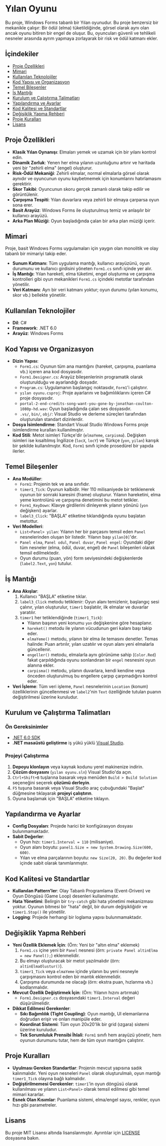 # Yılan Oyunu

Bu proje, Windows Forms tabanlı bir Yılan oyunudur. Bu proje benzersiz bir mekanikle çalışır: Bir ödül (elma) tüketildiğinde, görsel olarak aynı olan ancak oyunu bitiren bir engel de oluşur. Bu, oyuncuları güvenli ve tehlikeli nesneler arasında ayrım yapmaya zorlayarak bir risk ve ödül katmanı ekler.

## İçindekiler

- [Proje Özellikleri](#proje-özellikleri)
- [Mimari](#mimari)
- [Kullanılan Teknolojiler](#kullanılan-teknolojiler)
- [Kod Yapısı ve Organizasyon](#kod-yapısı-ve-organizasyon)
- [Temel Bileşenler](#temel-bileşenler)
- [İş Mantığı](#iş-mantığı)
- [Kurulum ve Çalıştırma Talimatları](#kurulum-ve-çalıştırma-talimatları)
- [Yapılandırma ve Ayarlar](#yapılandırma-ve-ayarlar)
- [Kod Kalitesi ve Standartlar](#kod-kalitesi-ve-standartlar)
- [Değişiklik Yapma Rehberi](#değişiklik-yapma-rehberi)
- [Proje Kuralları](#proje-kuralları)
- [Lisans](#lisans)

## Proje Özellikleri

- **Klasik Yılan Oynanışı**: Elmaları yemek ve uzamak için bir yılanı kontrol edin.
- **Dinamik Zorluk**: Yenen her elma yılanın uzunluğunu artırır ve haritada yeni bir "zehirli elma" (engel) oluşturur.
- **Risk-Ödül Mekaniği**: Zehirli elmalar, normal elmalarla görsel olarak aynıdır ve oyuncunun oyunu kaybetmemek için konumlarını hatırlamasını gerektirir.
- **Skor Takibi**: Oyuncunun skoru gerçek zamanlı olarak takip edilir ve görüntülenir.
- **Çarpışma Tespiti**: Yılan duvarlara veya zehirli bir elmaya çarparsa oyun sona erer.
- **Basit Arayüz**: Windows Forms ile oluşturulmuş temiz ve anlaşılır bir kullanıcı arayüzü.
- **Arka Plan Müziği**: Oyun başladığında çalan bir arka plan müziği içerir.

## Mimari

Proje, basit Windows Forms uygulamaları için yaygın olan monolitik ve olay tabanlı bir mimariyi takip eder.

- **Sunum Katmanı**: Tüm uygulama mantığı, kullanıcı arayüzünü, oyun durumunu ve kullanıcı girdisini yöneten `Form1.cs` sınıfı içinde yer alır.
- **İş Mantığı**: Yılan hareketi, elma tüketimi, engel oluşturma ve çarpışma kontrolleri gibi oyun mekanikleri `Form1.cs` içindeki metotlar tarafından yönetilir.
- **Veri Katmanı**: Ayrı bir veri katmanı yoktur; oyun durumu (yılan konumu, skor vb.) bellekte yönetilir.

## Kullanılan Teknolojiler

- **Dil**: C#
- **Framework**: .NET 6.0
- **Arayüz**: Windows Forms

## Kod Yapısı ve Organizasyon

- **Dizin Yapısı**:
    - `Form1.cs`: Oyunun tüm ana mantığını (hareket, çarpışma, puanlama vb.) içeren ana kod dosyasıdır.
    - `Form1.Designer.cs`: Arayüz bileşenlerinin programatik olarak oluşturulduğu ve ayarlandığı dosyadır.
    - `Program.cs`: Uygulamanın başlangıç noktasıdır, `Form1`'i çalıştırır.
    - `yılan oyunu.csproj`: Proje ayarlarını ve bağımlılıklarını içeren C# proje dosyasıdır.
    - `portal-2-end-credits-song-want-you-gone-by-jonathan-coulton-1080p-hd.wav`: Oyun başladığında çalan ses dosyasıdır.
    - `.vs/`, `bin/`, `obj/`: Visual Studio ve derleme süreçleri tarafından oluşturulan standart dizinlerdir.
- **Dosya İsimlendirme**: Standart Visual Studio Windows Forms proje isimlendirme kuralları kullanılmıştır.
- **Kod Stili**: Metot isimleri Türkçe'dir (`elmaYeme`, `carpisma`). Değişken isimleri ise kısaltılmış İngilizce (`locX`, `locY`) ve Türkçe (`yon`, `yilan`) karışık bir şekilde kullanılmıştır. Kod, `Form1` sınıfı içinde prosedürel bir yapıda ilerler.

## Temel Bileşenler

- **Ana Modüller**:
    - `Form1`: Projenin tek ve ana sınıfıdır.
    - `timer1_Tick`: Oyunun kalbidir. Her 110 milisaniyede bir tetiklenerek oyunun bir sonraki karesini (frame) oluşturur. Yılanın hareketini, elma yeme kontrolünü ve çarpışma denetimini bu metot tetikler.
    - `Form1_KeyDown`: Klavye girdilerini dinleyerek yılanın yönünü (`yon` değişkeni) ayarlar.
    - `label3_Click`: "BAŞLA" etiketine tıklandığında oyunu başlatan metottur.
- **Veri Modelleri**:
    - `List<Panel> yilan`: Yılanın her bir parçasını temsil eden `Panel` nesnelerinden oluşan bir listedir. Yılanın başı `yilan[0]`'dır.
    - `Panel elma`, `Panel odul`, `Panel duvar`, `Panel engel`: Oyundaki diğer tüm nesneler (elma, ödül, duvar, engel) de `Panel` bileşenleri olarak temsil edilmektedir.
    - Oyun durumu (puan, yön) form seviyesindeki değişkenlerde (`label2.Text`, `yon`) tutulur.

## İş Mantığı

- **Ana Akışlar**:
    1. Kullanıcı "BAŞLA" etiketine tıklar.
    2. `label3_Click` metodu tetiklenir: Oyun alanı temizlenir, başlangıç sesi çalınır, yılan oluşturulur, `timer1` başlatılır, ilk elmalar ve duvarlar yaratılır.
    3. `timer1` her tetiklendiğinde (`timer1_Tick`):
        - Yılanın başının yeni konumu `yon` değişkenine göre hesaplanır.
        - `hareket()` metodu ile yılanın vücudunun geri kalanı başı takip eder.
        - `elmaYeme()` metodu, yılanın bir elma ile temasını denetler. Temas halinde: Puan artırılır, yılan uzatılır ve oyun alanı yeni elmalarla güncellenir.
        - `engeller()` metodu, elmalarla aynı görünüme sahip (`Color.Red`) fakat çarpıldığında oyunu sonlandıran bir `engel` nesnesini oyun alanına ekler.
        - `carpisma()` metodu, yılanın duvarlara, kendi kendine veya önceden oluşturulmuş bu engellere çarpıp çarpmadığını kontrol eder.
- **Veri İşleme**: Tüm veri işleme, `Panel` nesnelerinin `Location` (konum) özelliklerinin güncellenmesi ve `label2`'nin `Text` özelliğinde tutulan puanın değiştirilmesi üzerine kuruludur.

## Kurulum ve Çalıştırma Talimatları

### Ön Gereksinimler

- [.NET 6.0 SDK](https://dotnet.microsoft.com/download/dotnet/6.0)
- **.NET masaüstü geliştirme** iş yükü yüklü [Visual Studio](https://visualstudio.microsoft.com/).

### Projeyi Çalıştırma

1. **Depoyu klonlayın** veya kaynak kodunu yerel makinenize indirin.
2. **Çözüm dosyasını** (`yılan oyunu.sln`) Visual Studio'da açın.
3. `Ctrl+Shift+B` tuşlarına basarak veya menüden `Build > Build Solution` seçeneğini seçerek **çözümü derleyin**.
4. `F5` tuşuna basarak veya Visual Studio araç çubuğundaki "Başlat" düğmesine tıklayarak **projeyi çalıştırın**.
5. Oyuna başlamak için "BAŞLA" etiketine tıklayın.

## Yapılandırma ve Ayarlar

- **Config Dosyaları**: Projede harici bir konfigürasyon dosyası bulunmamaktadır.
- **Sabit Değerler**:
    - Oyun hızı: `timer1.Interval = 110` (milisaniye).
    - Oyun alanı boyutu: `panel1.Size = new System.Drawing.Size(600, 600)`.
    - Yılan ve elma parçalarının boyutu: `new Size(20, 20)`. Bu değerler kod içinde sabit olarak tanımlanmıştır.

## Kod Kalitesi ve Standartlar

- **Kullanılan Pattern'ler**: Olay Tabanlı Programlama (Event-Driven) ve Oyun Döngüsü (Game Loop) desenleri kullanılmıştır.
- **Hata Yönetimi**: Belirgin bir `try-catch` gibi hata yönetimi mekanizması yoktur. Oyunun bitmesi bir "hata" değil, bir durum değişikliğidir ve `timer1.Stop()` ile yönetilir.
- **Logging**: Projede herhangi bir loglama yapısı bulunmamaktadır.

## Değişiklik Yapma Rehberi

- **Yeni Özellik Eklemek İçin**: (Örn: Yeni bir "altın elma" eklemek)
    1. `Form1.cs` içine yeni bir `Panel` nesnesi (örn: `private Panel altinElma = new Panel();`) eklenmelidir.
    2. Bu elmayı oluşturacak bir metot yazılmalıdır (örn: `altinElmaOlustur()`).
    3. `timer1_Tick` veya `elmaYeme` içinde yılanın bu yeni nesneyle çarpışmasını kontrol eden bir mantık eklenmelidir.
    4. Çarpışma durumunda ne olacağı (örn: ekstra puan, hızlanma vb.) kodlanmalıdır.
- **Mevcut Özellik Değiştirmek İçin**: (Örn: Yılanın hızını artırmak)
    - `Form1.Designer.cs` dosyasındaki `timer1.Interval` değeri düşürülmelidir.
- **Dikkat Edilmesi Gerekenler**:
    - **Sıkı Bağımlılık (Tight Coupling)**: Oyun mantığı, UI elemanlarına doğrudan erişir ve onları manipüle eder.
    - **Koordinat Sistemi**: Tüm oyun 20x20'lik bir grid (ızgara) sistemi üzerine kuruludur.
    - **Tek Sorumluluk Prensibi İhlali**: `Form1` sınıfı hem arayüzü yönetir, hem oyunun durumunu tutar, hem de tüm oyun mantığını çalıştırır.

## Proje Kuralları

- **Uyulması Gereken Standartlar**: Projenin mevcut yapısına sadık kalınmalıdır. Yeni oyun nesneleri `Panel` olarak oluşturulmalı, oyun mantığı `timer1_Tick` olayına bağlı kalmalıdır.
- **Değiştirilmemesi Gerekenler**: `timer1`'in oyun döngüsü olarak kullanılması ve yılanın `List<Panel>` olarak temsil edilmesi gibi temel mimari kararlar.
- **Esnek Olan Kısımlar**: Puanlama sistemi, elma/engel sayısı, renkler, oyun hızı gibi parametreler.

## Lisans

Bu proje MIT Lisansı altında lisanslanmıştır. Ayrıntılar için [LICENSE](LICENSE) dosyasına bakın.

